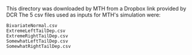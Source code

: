 This directory was downloaded by MTH from a Dropbox
    link provided by DCR
The 5 csv files used as inputs for MTH's simulation were:

    BivariateNormal.csv
    ExtremeLeftTailDep.csv
    ExtremeRightTailDep.csv
    SomewhatLeftTailDep.csv
    SomewhatRightTailDep.csv
